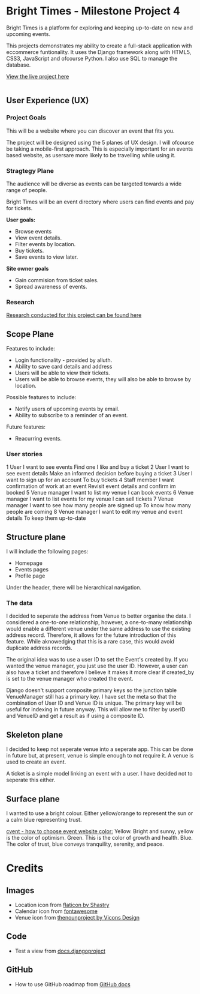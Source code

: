 # Bright Times - Milestone Project 4

Bright Times is a platform for exploring and keeping up-to-date on new and upcoming events. 

This projects demonstrates my ability to create a full-stack application with eccommerce funtionality. It uses the Django framework along with HTML5, CSS3, JavaScript and ofcourse Python. I also use SQL to manage the database.

[View the live project here]()

![]()

## User Experience (UX)

### Project Goals

This will be a website where you can discover an event that fits you. 

The project will be designed using the 5 planes of UX design. I will ofcourse be taking a mobile-first approach. This is especially important for an events based website, as usersare more likely to be travelling while using it.

### Stragtegy Plane

The audience will be diverse as events can be targeted towards a wide range of people.

Bright Times will be an event directory where users can find events and pay for tickets.

**User goals:**
* Browse events
* View event details.
* Filter events by location.
* Buy tickets.
* Save events to view later.

**Site owner goals**
* Gain commision from ticket sales.
* Spread awareness of events.

### Research

[Research conducted for this project can be found here](docs/research/Research.md)

## Scope Plane

Features to include:
* Login functionality - provided by alluth.
* Ability to save card details and address
* Users will be able to view their tickets.
* Users will be able to browse events, they will also be able to browse by location.

Possible features to include:
* Notify users of upcoming events by email.
* Ability to subscribe to a reminder of an event.

Future features:
* Reacurring events.

### User stories

<!-- Turn this into a table -->
1	User	I want to see events 	Find one I like and buy a ticket
2	User	I want to see event details	Make an informed decision before buying a ticket
3	User 	I want to sign up for an account	To buy tickets
4	Staff member	I want confirmation of work at an event	Revisit event details and confirm im booked
5	Venue manager	I want to list my venue	I can book events
6	Venue manager	I want to list events for my venue	I can sell tickets
7	Venue manager	I want to see how many people are signed up	To know how many people are coming
8	Venue manager	I want to edit my venue and event details	To keep them up-to-date

## Structure plane

I will include the following pages:
* Homepage
* Events pages
* Profile page

Under the header, there will be hierarchical navigation.

### The data

I decided to seperate the address from Venue to better organise the data. I considered a one-to-one relationship, however, a one-to-many relationship would enable a different venue under the same address to use the existing address record. Therefore, it allows for the future introduction of this feature. While aknowedging that this is a rare case, this would avoid duplicate address records.

The original idea was to use a user ID to set the Event's created by. If you wanted the venue manager, you just use the user ID. However, a user can also have a ticket and therefore I believe it makes it more clear if created_by is set to the venue manager who created the event.

Django doesn't support composite primary keys so the junction table VenueManager still has a primary key. I have set the meta so that the combination of User ID and Venue ID is unique. The primary key will be useful for indexing in future anyway.
This will allow me to filter by userID and VenueID and get a result as if using a composite ID.


## Skeleton plane

I decided to keep not seperate venue into a seperate app. This can be done in future but, at present, venue is simple enough to not require it. A venue is used to create an event.

A ticket is a simple model linking an event with a user. I have decided not to seperate this either.

## Surface plane

I wanted to use a bright colour. Either yellow/orange to represent the sun or a calm blue representing trust. 

[cvent - how to choose event website color:](https://www.cvent.com/en/blog/events/how-to-choose-event-website-color)
Yellow. Bright and sunny, yellow is the color of optimism.
Green. This is the color of growth and health.
Blue. The color of trust, blue conveys tranquility, serenity, and peace.

# Credits

## Images

* Location icon from [flaticon by Shastry](https://www.flaticon.com/free-icon/map_9120063?term=venue&page=1&position=79&origin=search&related_id=9120063)
* Calendar icon from [fontawesome](https://fontawesome.com/icons/calendar?f=classic&s=regular)
* Venue icon from [thenounproject by Vicons Design](https://thenounproject.com/icon/venue-79187/)

## Code

* Test a view from [docs.djangoproject](https://docs.djangoproject.com/en/5.0/intro/tutorial05/#test-a-view)

## GitHub

* How to use GitHub roadmap from [GitHub docs](https://docs.github.com/en/issues/planning-and-tracking-with-projects/customizing-views-in-your-project/customizing-the-roadmap-layout)